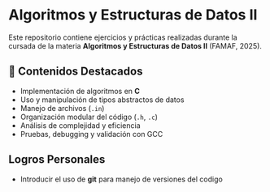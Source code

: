 # Algoritmos y Estructuras de Datos II

Este repositorio contiene ejercicios y prácticas realizadas durante la cursada de la materia **Algoritmos y Estructuras de Datos II** (FAMAF, 2025).

## 📌 Contenidos Destacados

- Implementación de algoritmos en **C**
- Uso y manipulación de tipos abstractos de datos
- Manejo de archivos (`.in`)
- Organización modular del código (`.h`, `.c`)
- Análisis de complejidad y eficiencia
- Pruebas, debugging y validación con GCC

## Logros Personales
- Introducir el uso de **git** para manejo de versiones del codigo
